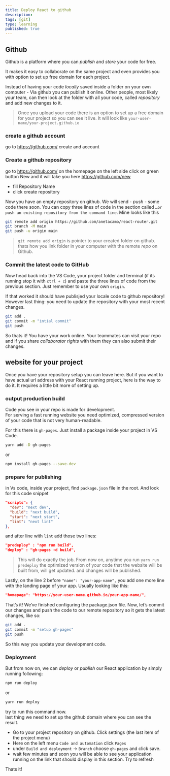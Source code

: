 ```yaml
---
title: Deploy React to github
description:
tags: [git]
type: learning
published: true
---
```


## Github

Github is a platform where you can _publish_ and _store_ your code for free.

It makes it easy to collaborate on the same project and even provides you with option to set up free domain for each project.

Instead of having your code _locally_ saved inside a folder on your own computer - Via github you can publish it online.
Other people, most likely your team, can then look at the folder with all your code, called _repository_ and add new changes to it.

> Once you upload your code there is an option to set up a free domain for your project so you can see it live. It will look like `your-user-name/your-project.github.io`

### create a github account

go to https://github.com/
create and account

### Create a github repository

go to https://github.com/
on the homepage on the left side click on green button New and it will take you here https://github.com/new

- fill Repository Name
- click create repository

Now you have an empty repository on github. We will send - _push_ - some code there soon.
You can copy three lines of code in the section called `…or push an existing repository from the command line`.
Mine looks like this

```bash
git remote add origin https://github.com/anetacamo/react-router.git
git branch -M main
git push -u origin main
```

> `git remote add origin` is pointer to your created folder on github. thats how you link folder in your computer with the remote _repo_ on Github.

### Commit the latest code to GitHub

Now head back into the VS Code, your project folder and terminal (if its running stop it with `ctrl + c`) and paste the three lines of code from the previous section. Just remember to use your own `origin`.

If that worked it should have publisjed your locale code to github repository!
However last thing: you need to update the repository with your most recent changes.

```bash
git add .
git commit -m "intial commit"
git push
```

So thats it! You have your work online. Your teammates can visit your repo and if you share _collaborator rights_ with them they can also submit their changes.

## website for your project

Once you have your repository setup you can leave here.
But if you want to have actual url address with your React running project, here is the way to do it.
It requires a little bit more of setting up.

### output production build

Code you see in your repo is made for development. \
For serving a fast running website you need optimized, compressed version of your code that is not very human-readable.

For this there is `gh-pages`. Just install a package inside your project in VS Code.

```bash
yarn add -D gh-pages
```

or

```bash
npm install gh-pages --save-dev
```

### prepare for publishing

in Vs code, inside your project, find `package.json` file in the root.
And look for this code snippet

```json
"scripts": {
  "dev": "next dev",
  "build": "next build",
  "start": "next start",
  "lint": "next lint"
},
```

and after line with `lint` add those two lines:

```json
"predeploy" : "npm run build",
"deploy" : "gh-pages -d build",
```

> This will do exactly the job. From now on, anytime you run `yarn run predeploy` the optimized version of your code that the website will be built from, will get updated. and changes will be published.

Lastly, on the line 2 before `"name": "your-app-name",` you add one more line with the landing page of your app. Usually looking like this:

```json
"homepage": "https://your-user-name.github.io/your-app-name/",
```

That’s it! We‘ve finished configuring the package.json file.
Now, let’s commit our changes and push the code to our remote repository so it gets the latest changes, like so:

```bash
git add .
git commit -m "setup gh-pages"
git push
```

So this way you update your development code.

### Deployment

But from now on, we can _deploy_ or _publish_ our React application by simply running following:

```bash
npm run deploy
```

or

```bash
yarn run deploy
```

try to run this command now. \
last thing we need to set up the github domain where you can see the result.

- Go to your project repository on github. Click settings (the last item of the project menu)
- Here on the left menu `Code and automation` click `Pages`
- under `Build and deployment` -> `Branch` choose `gh-pages` and click save.
- wait few minutes and soon you will be able to see your application running on the link that should display in this section. Try to refresh

Thats it!
